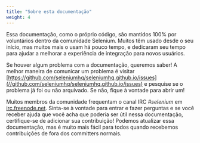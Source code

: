 ```yaml
---
title: "Sobre esta documentação"
weight: 4
---
```


Essa documentação, como o próprio código, são mantidos 100% por voluntários
dentro da comunidade Selenium.
Muitos têm usado desde o seu início,
mas muitos mais o usam há pouco tempo,
e dedicaram seu tempo para ajudar a melhorar a experiência de integração
para novos usuários.

Se houver algum problema com a documentação, queremos saber!
A melhor maneira de comunicar um problema é visitar
[https://github.com/seleniumhq/seleniumhq.github.io/issues](//github.com/seleniumhq/seleniumhq.github.io/issues)
e pesquise se o problema já foi ou não arquivado.
Se não, fique à vontade para abrir um!

Muitos membros da comunidade frequentam
o canal IRC _#selenium_ em [irc.freenode.net](//freenode.net/).
Sinta-se à vontade para entrar e fazer perguntas
e se você receber ajuda que você acha que poderia ser útil nessa documentação,
certifique-se de adicionar sua contribuição!
Podemos atualizar essa documentação,
mas é muito mais fácil para todos quando recebemos contribuições
de fora dos committers normais.



